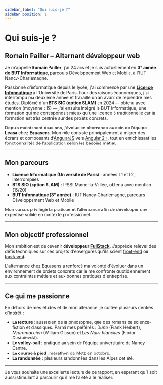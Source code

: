 ```yaml
---
sidebar_label: "Qui suis-je ?"
sidebar_position: 1
---
```


# Qui suis-je ?

## Romain Pailler – Alternant développeur web

Je m'appelle **Romain Pailler**, j'ai 24 ans et je suis actuellement en **3ᵉ année de BUT Informatique**, parcours Développement Web et Mobile, à l'IUT Nancy-Charlemagne.

Passionné d'informatique depuis le lycée, j'ai commencé par une [**Licence Informatique**](https://odf.u-paris.fr/fr/offre-de-formation/licence-XA/sciences-technologies-sante-STS/informatique-K2VO937D//licence-informatique-parcours-informatique-fondamentale-JRKM8J1B.html) à l'Université de Paris. Pour des raisons économiques, j'ai interrompu ma deuxième année et travaillé un an avant de reprendre mes études. Diplômé d'un **BTS SIO (option SLAM)** en 2024 — obtenu avec mention (moyenne : 15) — j'ai ensuite intégré le BUT Informatique, une formation qui me correspondait mieux qu'une licence 3 traditionnelle car la formation est très centrée sur des projets concrets.

Depuis maintenant deux ans, j’évolue en alternance au sein de l’équipe **Leasa** chez **Equasens**. Mon rôle consiste principalement à migrer des écrans et composants d’[AngularJS](../glossaire/Vocab.md#angularjs) vers [Angular 2+](../glossaire/Vocab.md#angular-2), tout en enrichissant les fonctionnalités de l’application selon les besoins métier.

---

## Mon parcours

- **Licence Informatique (Université de Paris)** : années L1 et L2, interrompues  
- **BTS SIO (option SLAM)** : IPSSI Marne-la-Vallée, obtenu avec mention (15/20)  
- **BUT Informatique (3ᵉ année)** : IUT Nancy-Charlemagne, parcours Développement Web et Mobile  

Mon cursus privilégie la pratique et l’alternance afin de développer une expertise solide en contexte professionnel.

---

## Mon objectif professionnel

Mon ambition est de devenir **développeur [FullStack](../glossaire/Vocab.md#fullstack)**. J’apprécie relever des défis techniques sur des projets d’envergures qu'ils soient [front-end](../glossaire/Vocab.md#front-end) ou [back-end](../glossaire/Vocab.md#back-end).

L'alternance chez Equasens a renforcé ma volonté d'évoluer dans un environnement de projets concrets car je me confronte quotidiennement aux contraintes métiers et aux bonnes pratiques d'entreprise.

---

## Ce qui me passionne

En dehors de mes études et de mon alterance, je cultive plusieurs centres d’intérêt :

- **La lecture** : aussi bien de la philosophie, que des romans de science-fiction et classiques. Parmi mes préférés : *Dune* (Frank Herbert), *Neuromancien* (William Gibson) et *Les Nuits blanches* (Fiodor Dostoïevski).  
- **Le volley-ball** : pratiqué au sein de l’équipe universitaire de Nancy Centre.  
- **La course à pied** : marathon de Metz en octobre.
- **La randonnée** : plusieurs randonnées dans les Alpes cet été.

---

Je vous souhaite une excellente lecture de ce rapport, en espérant qu’il soit aussi stimulant à parcourir qu’il me l’a été à le réaliser.  
